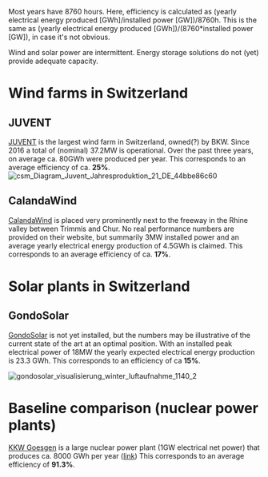 Most years have 8760 hours. Here, efficiency is calculated as (yearly electrical energy produced [GWh]/installed power [GW])/8760h. This is the same as 
(yearly electrical energy produced [GWh])/(8760*installed power [GW]), in case it's not obvious.

Wind and solar power are intermittent. Energy storage solutions do not (yet) provide adequate capacity.

# Wind farms in  Switzerland

## JUVENT
[JUVENT](https://www.juvent.ch/de/windkraftwerk/uebersicht) is the largest wind farm in Switzerland, owned(?) by BKW. Since 2016 a total of (nominal) 37.2MW is operational. 
Over the past three years, on average ca. 80GWh were produced per year. This corresponds to an average efficiency of ca. **25%**.
![csm_Diagram_Juvent_Jahresproduktion_21_DE_44bbe86c60](https://user-images.githubusercontent.com/5073648/218494987-d7499869-51ce-4322-b784-d770c497d8e1.png)


## CalandaWind
[CalandaWind](https://www.calandawind.ch) is placed very prominently next to the freeway in the Rhine valley between Trimmis and Chur. No real performance numbers are provided on their website, but summarily
3MW installed power and an average yearly electrical energy production of 4.5GWh is claimed. This corresponds to an average efficiency of ca. **17%**.

# Solar plants in Switzerland

## GondoSolar
[GondoSolar](https://www.gondosolar.ch/das-projekt) is not yet installed, but the numbers may be illustrative of the current state of the art at an optimal position. With an installed peak electrical power of 18MW the yearly expected electrical energy production is 23.3 GWh. This corresponds to an efficiency of ca **15%**.


![gondosolar_visualisierung_winter_luftaufnahme_1140_2](https://user-images.githubusercontent.com/5073648/218497212-02f3da4b-f8ad-459f-ad5b-423e0d3f7929.jpg)


# Baseline comparison (nuclear power plants)
[KKW Goesgen](https://www.kkg.ch) is a large nuclear power plant (1GW electrical net power) that produces ca. 8000 GWh per year ([link](https://www.kkg.ch/de/ueber-uns/medienmitteilungen/jahresabschluss-2021.html))
This corresponds to an average efficiency of **91.3%**. 
